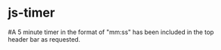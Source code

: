 # js-timer

#A 5 minute timer in the format of "mm:ss" has been included in the top header bar as requested.
